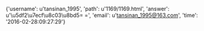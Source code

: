{'username': u'tansinan_1995', 'path': u'1169/1169.html', 'answer': u'\u5df2\u7ecf\u8c03\u8bd5= =', 'email': u'tansinan_1995@163.com', 'time': '2016-02-28:09:27:29'}